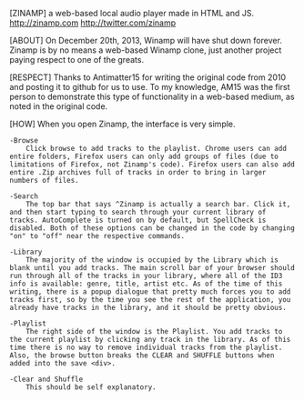 [ZINAMP]
a web-based local audio player made in HTML and JS.
http://zinamp.com
http://twitter.com/zinamp

[ABOUT]
On December 20th, 2013, Winamp will have shut down forever. Zinamp is by no means a web-based Winamp clone, just another project paying respect to one of the greats. 

[RESPECT]
Thanks to Antimatter15 for writing the original code from 2010 and posting it to github for us to use. To my knowledge, AM15 was the first person to demonstrate this type of functionality in a web-based medium, as noted in the original code.

[HOW]
When you open Zinamp, the interface is very simple.

	-Browse
		Click browse to add tracks to the playlist. Chrome users can add entire folders, Firefox users can only add groups of files (due to limitations of Firefox, not Zinamp's code). Firefox users can also add entire .Zip archives full of tracks in order to bring in larger numbers of files.
		
	-Search
		The top bar that says ^Zinamp is actually a search bar. Click it, and then start typing to search through your current library of tracks. AutoComplete is turned on by default, but SpellCheck is disabled. Both of these options can be changed in the code by changing "on" to "off" near the respective commands.

	-Library
		The majority of the window is occupied by the Library which is blank until you add tracks. The main scroll bar of your browser should run through all of the tracks in your library, where all of the ID3 info is available: genre, title, artist etc. As of the time of this writing, there is a popup dialogue that pretty much forces you to add tracks first, so by the time you see the rest of the application, you already have tracks in the library, and it should be pretty obvious.
		
	-Playlist
		The right side of the window is the Playlist. You add tracks to the current playlist by clicking any track in the library. As of this time there is no way to remove individual tracks from the playlist. Also, the browse button breaks the CLEAR and SHUFFLE buttons when added into the save <div>.
		
	-Clear and Shuffle
		This should be self explanatory.
	

